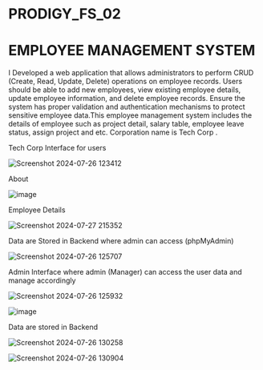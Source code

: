 # PRODIGY_FS_02
# EMPLOYEE MANAGEMENT SYSTEM
I Developed a web application that allows administrators to perform CRUD (Create, Read, Update, Delete) operations on employee records. Users should be able to add new employees, view existing employee details, update employee information, and delete employee records. Ensure the system has proper validation and authentication mechanisms to protect sensitive employee data.This employee management system includes the details of employee such as project detail, salary table, employee leave status, assign project and etc. Corporation name is Tech Corp .

Tech Corp Interface for users

![Screenshot 2024-07-26 123412](https://github.com/user-attachments/assets/155f53ac-639c-4fd8-b168-f140296d314b)

About

![image](https://github.com/user-attachments/assets/7c786f3d-cec9-494d-ad98-44be4b6c4e03)


Employee Details

![Screenshot 2024-07-27 215352](https://github.com/user-attachments/assets/b37b70ab-39a0-4565-86e5-506ff7263af7)


Data are Stored in Backend where admin can access (phpMyAdmin)

![Screenshot 2024-07-26 125707](https://github.com/user-attachments/assets/675d5164-f469-4150-ac25-e67bb71242fa)

Admin Interface 
where admin (Manager) can access the user data and manage accordingly

![Screenshot 2024-07-26 125932](https://github.com/user-attachments/assets/3337bd35-eecc-4a06-9108-e29951f6af35)

![image](https://github.com/user-attachments/assets/d6e6cbfb-dd15-4621-b86a-7564610fe19d)


Data are stored in Backend

![Screenshot 2024-07-26 130258](https://github.com/user-attachments/assets/5e67971c-e8eb-4907-8d32-1cccb74da90f)

![Screenshot 2024-07-26 130904](https://github.com/user-attachments/assets/5eb0517c-b6b0-4b37-bfd6-a45b15519d2b)












